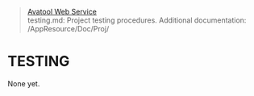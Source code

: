 > [Avatool Web Service](https://github.com/spectrum-health-systems/avatool-web-service)<br>
> testing.md: Project testing procedures.
> Additional documentation: /AppResource/Doc/Proj/

# TESTING

None yet.